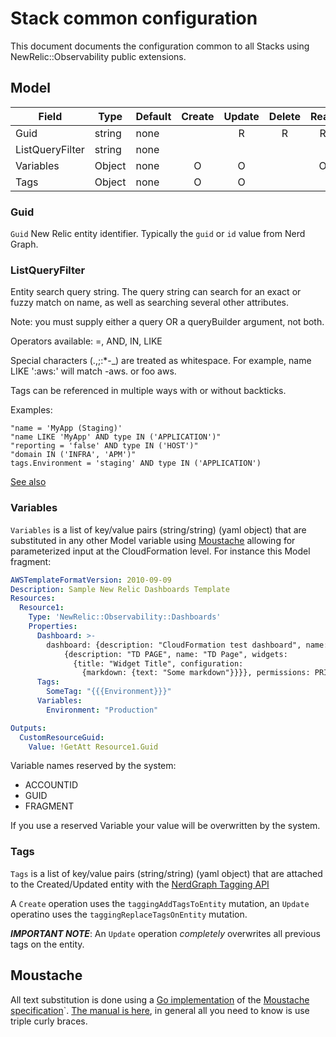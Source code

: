 # Stack common configuration

This document documents the configuration common to all Stacks using NewRelic::Observability public extensions.

## Model
| Field           | Type   | Default | Create | Update | Delete | Read | List | Notes |
|-----------------|--------|---------|:------:|:------:|:------:|:----:|:----:|-------|
| Guid            | string | none    |        |   R    |   R    |  R   |      |       |
| ListQueryFilter | string | none    |        |        |        |      |  R   |       |
| Variables       | Object | none    |   O    |   O    |        |  O   |  O   |       |
| Tags            | Object | none    |   O    |   O    |        |      |      |       |                                                                                                                             |


### Guid
`Guid` New Relic entity identifier. Typically the `guid` or `id` value from Nerd Graph.

### ListQueryFilter
Entity search query string. The query string can search for an exact or fuzzy match on name, as well as searching several other attributes.

Note: you must supply either a query OR a queryBuilder argument, not both.

Operators available: =, AND, IN, LIKE

Special characters (.,;:*-_) are treated as whitespace. For example, name LIKE ':aws:' will match -aws. or foo aws.

Tags can be referenced in multiple ways with or without backticks.

Examples:
```
"name = 'MyApp (Staging)'
"name LIKE 'MyApp' AND type IN ('APPLICATION')"
"reporting = 'false' AND type IN ('HOST')"
"domain IN ('INFRA', 'APM')"
tags.Environment = 'staging' AND type IN ('APPLICATION')
```

[See also](https://docs.newrelic.com/docs/apis/nerdgraph/examples/nerdgraph-entities-api-tutorial/#search-entity)

### Variables
`Variables` is a list of key/value pairs (string/string) (yaml object) that are substituted in any other Model variable using [Moustache](#Moustache) allowing for parameterized input at the CloudFormation level. For instance this Model 
fragment:
```yaml
AWSTemplateFormatVersion: 2010-09-09
Description: Sample New Relic Dashboards Template
Resources:
  Resource1:
    Type: 'NewRelic::Observability::Dashboards'
    Properties:
      Dashboard: >-
        dashboard: {description: "CloudFormation test dashboard", name: "CloudFormation Test Dashboard", pages: 
            {description: "TD PAGE", name: "TD Page", widgets: 
              {title: "Widget Title", configuration: 
                {markdown: {text: "Some markdown"}}}}, permissions: PRIVATE}
      Tags:
        SomeTag: "{{{Environment}}}"
      Variables:
        Environment: "Production"

Outputs:
  CustomResourceGuid:
    Value: !GetAtt Resource1.Guid
```

Variable names reserved by the system:
- ACCOUNTID
- GUID
- FRAGMENT

If you use a reserved Variable your value will be overwritten by the system.

### Tags
`Tags` is a list of key/value pairs (string/string) (yaml object) that are attached to the Created/Updated entity with the [NerdGraph Tagging API](https://docs.newrelic.com/docs/apis/nerdgraph/examples/nerdgraph-tagging-api-tutorial/)

A `Create` operation uses the `taggingAddTagsToEntity` mutation, an `Update` operatino uses the `taggingReplaceTagsOnEntity` mutation.

***IMPORTANT NOTE***: An `Update` operation _completely_ overwrites all previous tags on the entity.

## Moustache
All text substitution is done using a [Go implementation](https://github.com/cbroglie/mustache) of the [Moustache specification](https://github.com/mustache/spec)`. [The manual is here](http://mustache.github.io/mustache.5.html), in
general all you need to know is use triple curly braces.
